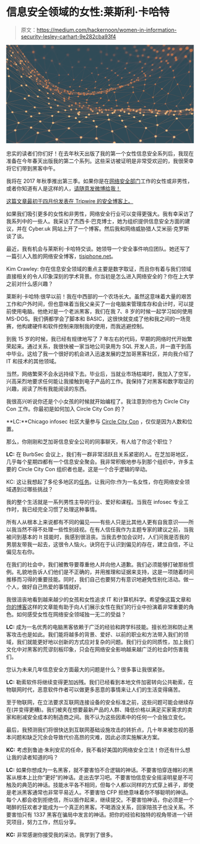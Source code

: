 # 信息安全领域的女性:莱斯利·卡哈特

> 原文：<https://medium.com/hackernoon/women-in-information-security-lesley-carhart-9e282cba93f4>

![](img/71b6cbec2b814c611e7a65339374ea09.png)

忠实的读者们你们好！在去年秋天出版了我的第一个女性信息安全系列后，我现在准备在今年春天出版我的第二个系列。这些采访被证明是非常受欢迎的，我很荣幸将它们带到黑客中午。

我将在 2017 年秋季推出第三季。如果你是在[网络安全部门](https://hackernoon.com/tagged/cybersecurity)工作的女性或非男性，或者你知道有人是这样的人，[请随意发微博给我！](https://twitter.com/kim_crawley)

[这篇文章最初于四月份发表在 Tripwire 的安全博客上。](https://www.tripwire.com/state-of-security/featured/women-informaton-security-lesley-carhart/)

如果我们吸引更多的女性和非男性，网络安全行业可以变得更强大。我有幸采访了我系列中的一些人。我采访了杰西卡·巴克博士，她为组织提供信息安全方面的建议，并在 Cyber.uk 网站上开了一个博客。然后我和网络威胁猎人艾米丽·克罗斯谈了谈。

最近，我有机会与莱斯利·卡哈特交谈。她领导一个安全事件响应团队。她还写了一篇引人入胜的网络安全博客，[tisiphone.net](https://tisiphone.net/)。

Kim Crawley: 你在信息安全领域的重点主要是数字取证，而且你有着与我们领域直接相关的令人印象深刻的学术背景。你当初是怎么进入网络安全的？你在上大学之前对什么感兴趣？

莱斯利·卡哈特:很早以前！我在中西部的一个农场长大。虽然这意味着大量的艰苦工作和户外时间，但也意味着当我父亲买了一台电脑来管理库存和会计时，可以提前使用电脑。他绝对是一个老派黑客，我们在我 7、8 岁的时候一起学习如何使用 MS-DOS。我们俩都学会了脚本和 BASIC，这很快就变成了他和我之间的一场竞赛，他构建硬件和软件控制来限制我的使用，而我逃避控制。

到我 15 岁的时候，我已经有规律地写了 7 年左右的代码，早期的网络时代开始繁荣起来。通过关系，我很快被一家当地公司录用为 SQL 开发人员，并一直干到高中毕业。这给了我一个很好的机会进入迅速发展的芝加哥黑客社区，并向我介绍了 IT 和技术的其他领域。

当然，网络繁荣不会永远持续下去。毕业后，当就业市场枯竭时，我加入了空军，兴高采烈地要求任何能让我接触到电子产品的工作。我保持了对黑客和数字取证的兴趣，阅读了所有我能阅读的东西。

我很高兴听说你还是个小女孩的时候就开始编程了。我注意到你也为 Circle City Con 工作。你最初是如何加入 Circle City Con 的？

**LC:**Chicago infosec 社区大量参与 [Circle City Con](https://circlecitycon.com/) ，仅仅是因为人数和位置。

那么，你刚刚和芝加哥信息安全公司的同事聊天，有人给了你这个职位？

**LC:** 在 BurbSec 会议上，我们有一群非常活跃且关系紧密的人。在芝加哥地区，几乎每个星期四都有一个信息安全聚会。我非常积极地参与到那个组织中，许多主要的 Circle City Con 组织者也是。这是一个合乎逻辑的举动。

KC: 这让我想起了多伦多地区的[任务](https://task.to/)。让我问你:作为一名女性，你在网络安全领域遇到过哪些挑战？

我的整个生活就是一系列男性主导的行业、爱好和课程。当我在 infosec 专业工作时，我已经完全习惯了处理这种事情。

所有人从根本上来说都有不同的偏见——有些人只是比其他人更有自我意识——所以我当然不得不处理一些性别歧视。在有人信任我作为主题专家的建议之前，当我被问到基本的 It 技能时，我感到很沮丧。当我去参加会议时，人们问我是否我的男朋友带我一起去，这很令人恼火。诀窍在于认识到偏见的存在，建立自信，不让偏见左右你。

在我们的社会中，我们被教导要尊重他人并向他人道歉。我们必须能够打破那些惯例。礼貌地告诉人们他们是不正确的，并用推理和证据来支持，这是一项随着时间推移而习得的重要技能。同时，我们自己也要努力有意识地避免性别化活动。做一个人，做好自己热爱的事情就好。

我很沮丧地看到越来越少的女孩和女性追求 IT 和计算机科学。希望像这篇文章和[你的博客](https://tisiphone.net/)这样的文章能有助于向人们展示女性在我们的行业中扮演着非常重要的角色。如何感受女性在网络安全领域独一无二的受益？

**LC:** 成为一名优秀的电脑黑客依赖于广泛的经验和跨学科技能。擅长检测和防止黑客攻击也是如此。我们能将越多的背景、爱好、以前的职业和方法带入我们的领域，我们就能更好地以创新的方式应对复杂的问题。我们行业的同质性，加上我们文化中对黑客的荒谬刻板印象，只会在网络安全影响越来越广泛的社会时伤害我们。

您认为未来几年信息安全方面最大的问题是什么？很多事让我很紧张。

**LC:** 勒索软件将继续变得更加凶残。我们已经看到本地文件加密转向公共勒索，在物联网时代，恶意软件作者可以做更多恶意的事情来让人们的生活变得痛苦。

至于物联网，在立法要求互联网连接设备的安全标准之前，这些问题可能会继续存在(并变得更糟)。我们被夹在想要最新产品的人群、降低价格以满足买家需求的卖家和削减安全成本的制造商之间。我不认为这些因素中的任何一个会独立变化。

最后，我预测我们将很快达到互联网基础设施攻击的转折点，几十年来被忽视的基本问题和缺乏冗余会导致代价高昂的灾难，因此必须实施解决方案。

**KC:** 考虑到鲁迪·朱利安尼的任命，我不看好美国的网络安全立法！你还有什么想让我的读者知道的吗？

**LC:** 如果你想成为一名黑客，就不要害怕不合逻辑的神话。不要害怕穿连帽衫的黑客从根本上比你“更好”的神话。走出去学习吧。不要害怕信息安全摇滚明星是不可触及的典范的神话。技能水平各不相同，但每个人都以同样的方式穿上裤子，即使是老派黑客通常也非常平易近人。不要害怕 CFP 拒绝意味着你不够聪明的神话。每个人都会收到拒绝信，所以振作起来，继续提交。不要害怕神话，你必须是一个喝醉的狂欢者才能成为一个真正的黑客。不喝酒没关系，回家陪孩子也没关系。不要害怕只有 1337 黑客在骗局中发言的神话。把你的经验和独特的视角带进一个研究项目，努力工作，然后分享。

**KC:** 非常感谢你接受我的采访。我学到了很多。
